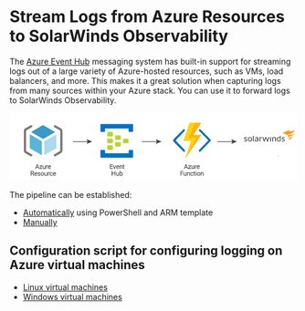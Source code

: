 # Stream Logs from Azure Resources to SolarWinds Observability

The [Azure Event Hub](https://docs.microsoft.com/en-us/azure/event-hubs/event-hubs-about) messaging system has built-in support for streaming logs out of a large variety of Azure-hosted resources, such as VMs, load balancers, and more. This makes it a great solution when capturing logs from many sources within your Azure stack. You can use it to forward logs to SolarWinds Observability.

![Azure logs pipeline](doc/azure_logs_pipeline.png)

The pipeline can be established:
- [Automatically](doc/automated_setup.md) using PowerShell and ARM template
- [Manually](doc/manual_setup.md)

## Configuration script for configuring logging on Azure virtual machines

- [Linux virtual machines](scripts/LinuxVM/README.md)
- [Windows virtual machines](scripts/WindowsVM/README.md)